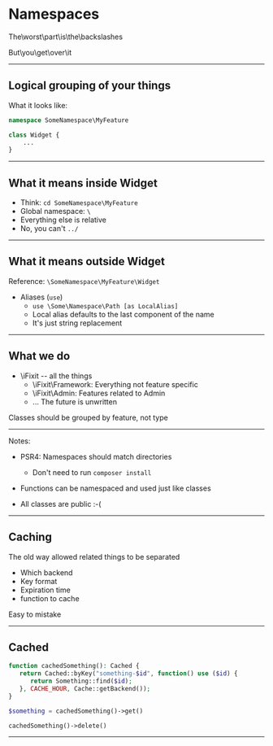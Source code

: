 # Namespaces

The\worst\part\is\the\backslashes

But\you\get\over\it

---

## Logical grouping of your things

What it looks like:

```php
namespace SomeNamespace\MyFeature

class Widget {
    ...
}
```

---

## What it means inside Widget

* Think: `cd SomeNamespace\MyFeature`
* Global namespace: `\`
* Everything else is relative
* No, you can't `../`

---

## What it means outside Widget

Reference: `\SomeNamespace\MyFeature\Widget`
* Aliases (`use`)
   * `use \Some\Namespace\Path [as LocalAlias]`
   * Local alias defaults to the last component of the name
   * It's just string replacement

---

## What we do
* \iFixit -- all the things
   * \iFixit\Framework: Everything not feature specific
   * \iFixit\Admin: Features related to Admin
   * ... The future is unwritten

Classes should be grouped by feature, not type

---

Notes:

* PSR4: Namespaces should match directories
  * Don't need to run `composer install`
* Functions can be namespaced and used just like classes

* All classes are public :-(

---

## Caching

The old way allowed related
things to be separated

* Which backend
* Key format
* Expiration time
* function to cache

Easy to mistake

---

## Cached

```php
function cachedSomething(): Cached {
   return Cached::byKey("something-$id", function() use ($id) {
      return Something::find($id);
   }, CACHE_HOUR, Cache::getBackend());
}

$something = cachedSomething()->get()

cachedSomething()->delete()
```

---
